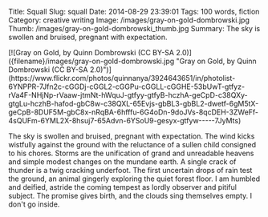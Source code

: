 Title: Squall
Slug: squall
Date: 2014-08-29 23:39:01
Tags: 100 words, fiction
Category: creative writing
Image: /images/gray-on-gold-dombrowski.jpg
Thumb: /images/gray-on-gold-dombrowski_thumb.jpg
Summary: The sky is swollen and bruised, pregnant with expectation.

<div markdown="1" class="intro-image">
[![Gray on Gold, by Quinn Dombrowski (CC BY-SA 2.0)]({filename}/images/gray-on-gold-dombrowski.jpg "Gray on Gold, by Quinn Dombrowski (CC BY-SA 2.0)")](https://www.flickr.com/photos/quinnanya/3924643651/in/photolist-6YNPPR-7Jfn2c-cGGDj-cGGL2-cGGPu-cGGLL-cGGHE-53bUwT-gtfyz-rVa4F-NHjNp-rVaaw-jtmNt-hWquJ-gtfyy-gtfyB-hczhA-geCpD-c38QXy-gtgLu-hczhB-hafod-gbC8w-c38QXL-65Evjs-gbBL3-gbBL2-dwetf-6gM5tX-geCpB-8DUF5M-gbC8x-nRqBA-6hfffu-6G4oDn-9doJVs-8qcDEH-3ZWeFf-4sQUFm-6YML2X-8hsuj7-65Advn-6YSoU9-gesyx-gtfyw-----7JyMts)
</div>

The sky is swollen and bruised, pregnant with expectation. The wind kicks wistfully against the ground with the reluctance of a sullen child consigned to his chores. Storms are the unification of grand and unreadable heavens and simple modest changes on the mundane earth. A single crack of thunder is a twig cracking underfoot. The first uncertain drops of rain test the ground, an animal gingerly exploring the quiet forest floor. I am humbled and deified, astride the coming tempest as lordly observer and pitiful subject. The promise gives birth, and the clouds sing themselves empty. I don't go inside.

